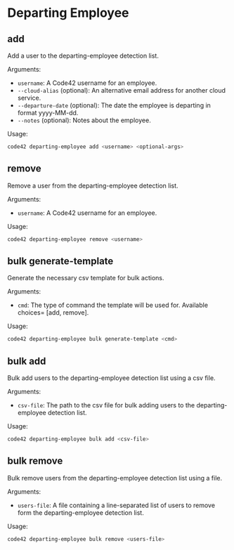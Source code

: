 # Departing Employee

## add

Add a user to the departing-employee detection list.

Arguments:
* `username`: A Code42 username for an employee.
* `--cloud-alias` (optional): An alternative email address for another cloud service.
* `--departure-date` (optional): The date the employee is departing in format yyyy-MM-dd.
* `--notes` (optional): Notes about the employee.

Usage:
```bash
code42 departing-employee add <username> <optional-args>
```

## remove

Remove a user from the departing-employee detection list.

Arguments:
* `username`: A Code42 username for an employee.

Usage:
```bash
code42 departing-employee remove <username>
```

## bulk generate-template

Generate the necessary csv template for bulk actions.

Arguments:
* `cmd`: The type of command the template will be used for. Available choices= [add, remove].

Usage:
```bash
code42 departing-employee bulk generate-template <cmd>
```

## bulk add

Bulk add users to the departing-employee detection list using a csv file.

Arguments:
* `csv-file`: The path to the csv file for bulk adding users to the departing-employee detection list.

Usage:
```bash
code42 departing-employee bulk add <csv-file>
```

## bulk remove

Bulk remove users from the departing-employee detection list using a file.

Arguments:
* `users-file`: A file containing a line-separated list of users to remove form the departing-employee detection
    list.

Usage:
```bash
code42 departing-employee bulk remove <users-file>
```
